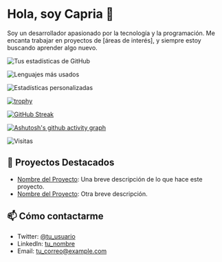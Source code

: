 # Hola, soy Capria 👋

Soy un desarrollador apasionado por la tecnología y la programación. Me encanta trabajar en proyectos de [áreas de interés], y siempre estoy buscando aprender algo nuevo.

![Tus estadísticas de GitHub](https://github-readme-stats.vercel.app/api?username=FranchoLol&show_icons=true&theme=radical)

![Lenguajes más usados](https://github-readme-stats.vercel.app/api/top-langs/?username=FranchoLol&layout=compact&theme=radical)

![Estadísticas personalizadas](https://github-readme-stats.vercel.app/api?username=FranchoLol&show_icons=true&theme=radical&count_private=true)

[![trophy](https://github-profile-trophy.vercel.app/?username=FranchoLol&theme=onedark)](https://github.com/ryo-ma/github-profile-trophy)

[![GitHub Streak](https://streak-stats.demolab.com?user=FranchoLol&theme=kacho-ga&hide_border=true&border_radius=75&locale=es&card_width=500&card_height=200&background=45%2C3E00CC%2C3E00CC%2C3E00CC&stroke=F3F01D&ring=F3F01D&fire=F3F01D&currStreakNum=F3F01D&sideNums=F3F01D&currStreakLabel=F3F01D&sideLabels=F3F01D&dates=F3F01D&excludeDaysLabel=F3F01D&text=000000)](https://git.io/streak-stats)






[![Ashutosh's github activity graph](https://github-readme-activity-graph.vercel.app/graph?username=FranchoLol&bg_color=F3F01D&color=3E00CC&line=3E00CC&point=3E00CC&area=true&hide_border=true)](https://github.com/ashutosh00710/github-readme-activity-graph)




![Visitas](https://visitor-badge.glitch.me/badge?page_id=FranchoLol.FranchoLol)


## 🚀 Proyectos Destacados
- [Nombre del Proyecto](link_al_proyecto): Una breve descripción de lo que hace este proyecto.
- [Nombre del Proyecto](link_al_proyecto): Otra breve descripción.

## 📫 Cómo contactarme
- Twitter: [@tu_usuario](https://twitter.com/tu_usuario)
- LinkedIn: [tu_nombre](https://www.linkedin.com/in/tu_nombre)
- Email: tu_correo@example.com
